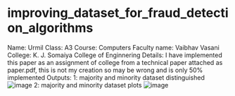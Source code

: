 # improving_dataset_for_fraud_detection_algorithms
Name: Urmil
Class: A3
Course: Computers
Faculty name: Vaibhav Vasani
College: K. J. Somaiya College of Enginnering
Details: I have implemented this paper as an assignment of college from a technical paper attached as paper.pdf, this is not my creation so may be wrong and is only 50% implemented
Outputs:
1: majority and minority dataset distinguished
![image](https://user-images.githubusercontent.com/58257239/115274593-78c36080-a15e-11eb-9db9-60302b68a61c.png)
2: majority and minority dataset plots
![image](https://user-images.githubusercontent.com/58257239/115274864-c17b1980-a15e-11eb-8f2b-f1ee6438de58.png)
